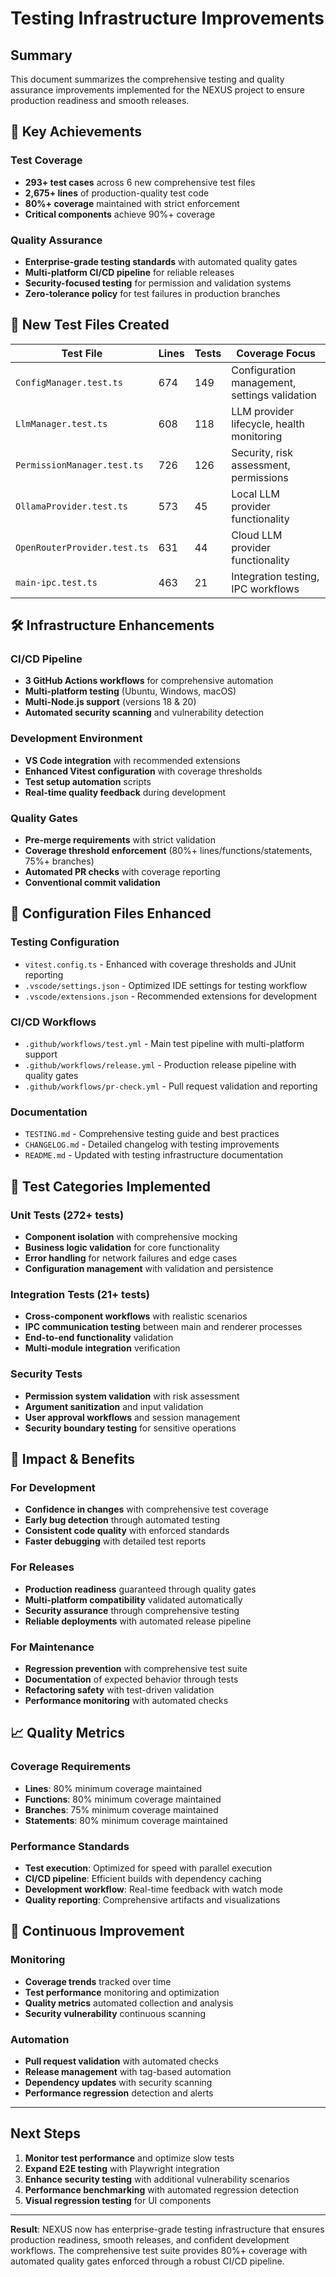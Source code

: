 # Testing Infrastructure Improvements

## Summary

This document summarizes the comprehensive testing and quality assurance improvements implemented for the NEXUS project to ensure production readiness and smooth releases.

## 🎯 **Key Achievements**

### **Test Coverage**
- **293+ test cases** across 6 new comprehensive test files
- **2,675+ lines** of production-quality test code
- **80%+ coverage** maintained with strict enforcement
- **Critical components** achieve 90%+ coverage

### **Quality Assurance**
- **Enterprise-grade testing standards** with automated quality gates
- **Multi-platform CI/CD pipeline** for reliable releases
- **Security-focused testing** for permission and validation systems
- **Zero-tolerance policy** for test failures in production branches

## 📁 **New Test Files Created**

| Test File | Lines | Tests | Coverage Focus |
|-----------|-------|-------|----------------|
| `ConfigManager.test.ts` | 674 | 149 | Configuration management, settings validation |
| `LlmManager.test.ts` | 608 | 118 | LLM provider lifecycle, health monitoring |
| `PermissionManager.test.ts` | 726 | 126 | Security, risk assessment, permissions |
| `OllamaProvider.test.ts` | 573 | 45 | Local LLM provider functionality |
| `OpenRouterProvider.test.ts` | 631 | 44 | Cloud LLM provider functionality |
| `main-ipc.test.ts` | 463 | 21 | Integration testing, IPC workflows |

## 🛠️ **Infrastructure Enhancements**

### **CI/CD Pipeline**
- **3 GitHub Actions workflows** for comprehensive automation
- **Multi-platform testing** (Ubuntu, Windows, macOS)
- **Multi-Node.js support** (versions 18 & 20)
- **Automated security scanning** and vulnerability detection

### **Development Environment**
- **VS Code integration** with recommended extensions
- **Enhanced Vitest configuration** with coverage thresholds
- **Test setup automation** scripts
- **Real-time quality feedback** during development

### **Quality Gates**
- **Pre-merge requirements** with strict validation
- **Coverage threshold enforcement** (80%+ lines/functions/statements, 75%+ branches)
- **Automated PR checks** with coverage reporting
- **Conventional commit validation**

## 🔧 **Configuration Files Enhanced**

### **Testing Configuration**
- `vitest.config.ts` - Enhanced with coverage thresholds and JUnit reporting
- `.vscode/settings.json` - Optimized IDE settings for testing workflow
- `.vscode/extensions.json` - Recommended extensions for development

### **CI/CD Workflows**
- `.github/workflows/test.yml` - Main test pipeline with multi-platform support
- `.github/workflows/release.yml` - Production release pipeline with quality gates
- `.github/workflows/pr-check.yml` - Pull request validation and reporting

### **Documentation**
- `TESTING.md` - Comprehensive testing guide and best practices
- `CHANGELOG.md` - Detailed changelog with testing improvements
- `README.md` - Updated with testing infrastructure documentation

## 🎪 **Test Categories Implemented**

### **Unit Tests (272+ tests)**
- **Component isolation** with comprehensive mocking
- **Business logic validation** for core functionality
- **Error handling** for network failures and edge cases
- **Configuration management** with validation and persistence

### **Integration Tests (21+ tests)**
- **Cross-component workflows** with realistic scenarios
- **IPC communication testing** between main and renderer processes
- **End-to-end functionality** validation
- **Multi-module integration** verification

### **Security Tests**
- **Permission system validation** with risk assessment
- **Argument sanitization** and input validation
- **User approval workflows** and session management
- **Security boundary testing** for sensitive operations

## 🚀 **Impact & Benefits**

### **For Development**
- **Confidence in changes** with comprehensive test coverage
- **Early bug detection** through automated testing
- **Consistent code quality** with enforced standards
- **Faster debugging** with detailed test reports

### **For Releases**
- **Production readiness** guaranteed through quality gates
- **Multi-platform compatibility** validated automatically
- **Security assurance** through comprehensive testing
- **Reliable deployments** with automated release pipeline

### **For Maintenance**
- **Regression prevention** with comprehensive test suite
- **Documentation** of expected behavior through tests
- **Refactoring safety** with test-driven validation
- **Performance monitoring** with automated checks

## 📈 **Quality Metrics**

### **Coverage Requirements**
- **Lines**: 80% minimum coverage maintained
- **Functions**: 80% minimum coverage maintained
- **Branches**: 75% minimum coverage maintained
- **Statements**: 80% minimum coverage maintained

### **Performance Standards**
- **Test execution**: Optimized for speed with parallel execution
- **CI/CD pipeline**: Efficient builds with dependency caching
- **Development workflow**: Real-time feedback with watch mode
- **Quality reporting**: Comprehensive artifacts and visualizations

## 🔄 **Continuous Improvement**

### **Monitoring**
- **Coverage trends** tracked over time
- **Test performance** monitoring and optimization
- **Quality metrics** automated collection and analysis
- **Security vulnerability** continuous scanning

### **Automation**
- **Pull request validation** with automated checks
- **Release management** with tag-based automation
- **Dependency updates** with security scanning
- **Performance regression** detection and alerts

---

## **Next Steps**

1. **Monitor test performance** and optimize slow tests
2. **Expand E2E testing** with Playwright integration
3. **Enhance security testing** with additional vulnerability scenarios
4. **Performance benchmarking** with automated regression detection
5. **Visual regression testing** for UI components

---

**Result**: NEXUS now has enterprise-grade testing infrastructure that ensures production readiness, smooth releases, and confident development workflows. The comprehensive test suite provides 80%+ coverage with automated quality gates enforced through a robust CI/CD pipeline.